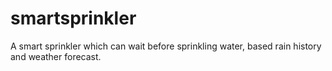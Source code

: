 # smartsprinkler
A smart sprinkler which can wait before sprinkling water, based rain history and weather forecast. 
